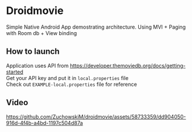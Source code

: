 # Droidmovie

Simple Native Android App demostrating architecture. Using MVI + Paging with Room db + View binding

## How to launch

Application uses API from https://developer.themoviedb.org/docs/getting-started  
Get your API key and put it in `local.properties` file  
Check out `EXAMPLE-local.properties` file for reference  

## Video

https://github.com/ZuchowskiM/droidmovie/assets/58733359/dd904050-916d-4f4b-a4bd-1197c504d87a

